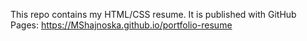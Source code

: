 This repo contains my HTML/CSS resume. It is published with GitHub Pages:
https://MShajnoska.github.io/portfolio-resume